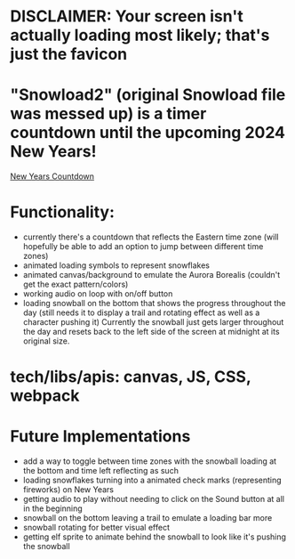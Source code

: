 # DISCLAIMER: Your screen isn't actually loading most likely; that's just the favicon

# "Snowload2" (original Snowload file was messed up) is a timer countdown until the upcoming 2024 New Years!

[New Years Countdown](https://herilynn.github.io/Snowload2/)

# Functionality:
- currently there's a countdown that reflects the Eastern time zone (will hopefully be able to add an option to jump between different time zones)
- animated loading symbols to represent snowflakes 
- animated canvas/background to emulate the Aurora Borealis (couldn't get the exact pattern/colors)
- working audio on loop with on/off button
- loading snowball on the bottom that shows the progress throughout the day (still needs it to display a trail and rotating effect as well as a character pushing it) Currently the snowball just gets larger throughout the day and resets back to the left side of the screen at midnight at its original size.

# tech/libs/apis: canvas, JS, CSS, webpack

# Future Implementations
- add a way to toggle between time zones with the snowball loading at the bottom and time left reflecting as such
- loading snowflakes turning into a animated check marks (representing fireworks) on New Years
- getting audio to play without needing to click on the Sound button at all in the beginning
- snowball on the bottom leaving a trail to emulate a loading bar more
- snowball rotating for better visual effect
- getting elf sprite to animate behind the snowball to look like it's pushing the snowball
